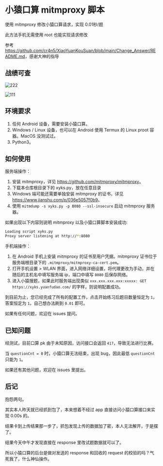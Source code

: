 # 小猿口算 mitmproxy 脚本

使用 mitmproxy 修改小猿口算请求，实现 0.01秒/题

此方法手机无需使用 root 也能实现请求修改

参考 <https://github.com/cr4n5/XiaoYuanKouSuan/blob/main/Change_Answer/README.md>，感谢大神的指导

## 战绩可查

![222](https://github.com/user-attachments/assets/994b4fea-8573-41b5-b1d0-2d88210610d3)

![111](https://github.com/user-attachments/assets/57d7fb07-de00-460e-8815-05a6d6bb73cc)

## 环境要求

1. 任何 Android 设备，需要安装小猿口算。
2. Windows / Linux 设备，也可以在 Android 使用 Termux 的 Linux proot 容器。MacOS 没测试过。
3. Python3。

## 如何使用

服务端操作：

1. 安装 mitmproxy，详见 <https://github.com/mitmproxy/mitmproxy>。
2. 下载本仓库根目录下的 xyks.py，放在任意目录
3. Windows 端可能还需要单独安装 mitmproxy 的证书，详见 <https://www.jianshu.com/p/036e5057f0b9>。
4. 使用 `mitmdump -s xyks.py -p 8080 --ssl-insecure` 启动 mitmproxy 服务器。

如果出现以下内容则说明 mitmproxy 以及小猿口算脚本安装成功:

```bash
Loading script xyks.py
Proxy server listening at http://*:8080
```

手机端操作：

1. 在 Android 手机上安装 mitmproxy 的证书至用户凭据。mitmproxy 证书位于服务端根目录下的 `.mitmproxy/mitmproxy-ca-cert.pem`。
2. 打开手机设置 > WLAN 界面，进入网络详细设置，将代理更改为手动，并在随后的主机名中填写服务端 ip，端口中填写 `8080` 后保存网络。
3. 进入小猿搜题，如果此时服务端出现类似 `xxx.xxx.xxx.xxx:xxxxx: GET https://xyks.yuanfudao.com/` 的字样，则说明配置成功。

到目前为止，您已经完成了所有的配置工作，点击开始练习后题目数量恒定为 `1`，答案恒定为 `1`，自己想办法刷到 `0.01` 即可。

如果有任何问题，欢迎在 issues 提问。

## 已知问题

经测试，目前口算 pk 由于未知原因，访问接口会返回 `417`，导致无法进行比赛。

当 `questionCnt = 0` 时，小猿口算无法结束，出现 bug，因此最低 `questionCnt` 只能为 `1`。

如果还有其他问题，欢迎在 issues 里提出。

## 后记

抱怨两句。

其实本人昨天就已经抓到包了，本来想着不经过 app 直接访问小猿口算接口来实现 0.00s 的。

结果卡到上传结果那一步了，抓包发现上传的数据加了密，本人无法解开，于是摆了。

结果今天中午才发现直接在 response 里改试题数据就可以了。

所以小猿口算的后台是做对发送的 response 和回收的 request 的校验的吗？气死我了，什么神仙操作。
